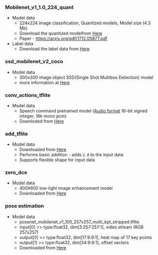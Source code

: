 ### Mobilenet_v1_1.0_224_quant
* Model data
  - 224x224 image classification, Quantized models, Model size (4.3 Mb)
  - Download the quantized modelfrom [Here](https://github.com/tensorflow/tensorflow/blob/master/tensorflow/contrib/lite/g3doc/models.md#image-classification-quantized-models)
  - Paper - https://arxiv.org/pdf/1712.05877.pdf
* Label data
  - Download the label data from [Here](https://raw.githubusercontent.com/tensorflow/tensorflow/master/tensorflow/contrib/lite/java/demo/app/src/main/assets/labels_mobilenet_quant_v1_224.txt)


### ssd_mobilenet_v2_coco
* Model data
  - 300x300 image object SSD(Single Shot Multibox Detection) model
  - more information at [Here](https://github.com/tensorflow/models/tree/master/research/object_detection)

### conv_actions_tflite
* Model data
  - Speech command pretrained model ([Audio format](https://developer.android.com/reference/android/media/AudioFormat#ENCODING_PCM_16BIT) 16-bit signed integer, 16k mono pcm)
  - Downloded from [Here](https://storage.googleapis.com/download.tensorflow.org/models/tflite/conv_actions_tflite.zip)

### add_tflite
* Model data
  - Downloaded from [Here](https://review.tizen.org/gerrit/gitweb?p=platform/core/ml/nnfw.git;a=blob;f=nnpackage/examples/one_op_in_tflite/add.tflite;h=e748b6843646a295dfe5e701cf22259bb93adc6e;hb=refs/heads/accepted/tizen_5.5_unified)
  - Performs basic addition - adds `2.0` to the input data
  - Supports flexible shape for input data

### zero_dce
* Model data
  - 400X600 low-light image enhancement model
  - Downloaded from [Here](https://tfhub.dev/sayannath/lite-model/zero-dce/1)

### pose estimation
* Model data
  - posenet_mobilenet_v1_100_257x257_multi_kpt_stripped.tflite
  - input[0] >> type:float32, dim[3:257:257:1], video stream (RGB 257x257)
  - output[0] >> type:float32, dim[17:9:9:1], heat map of 17 key points
  - output[1] >> type:float32, dim[34:9:9:1], offset vectors
  - Downloaded from [Here](https://www.tensorflow.org/lite/examples/pose_estimation/overview)
